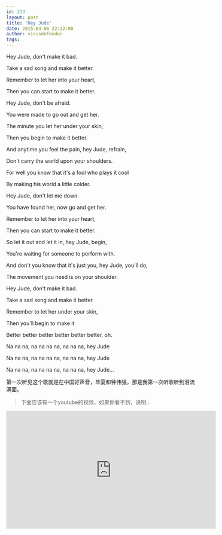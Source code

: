 ```yaml
---
id: 233
layout: post
title: 'Hey Jude'
date: 2015-04-06 22:22:00
author: virusdefender
tags: 
---
```


Hey Jude, don't make it bad.

Take a sad song and make it better.

Remember to let her into your heart,

Then you can start to make it better.

Hey Jude, don't be afraid.

You were made to go out and get her.

The minute you let her under your skin,


Then you begin to make it better.

And anytime you feel the pain, hey Jude, refrain,

Don't carry the world upon your shoulders.

For well you know that it's a fool who plays it cool

By making his world a little colder.

Hey Jude, don't let me down.

You have found her, now go and get her.

Remember to let her into your heart,

Then you can start to make it better.

So let it out and let it in, hey Jude, begin,

You're waiting for someone to perform with.

And don't you know that it's just you, hey Jude, you'll do,

The movement you need is on your shoulder.

Hey Jude, don't make it bad.

Take a sad song and make it better.

Remember to let her under your skin,

Then you'll begin to make it

Better better better better better better, oh.

Na na na, na na na na, na na na, hey Jude

Na na na, na na na na, na na na, hey Jude

Na na na, na na na na, na na na, hey Jude...

第一次听见这个歌就是在中国好声音，毕夏和钟伟强，那是我第一次听歌听到泪流满面。

> 下面应该有一个youtube的视频，如果你看不到，说明...

<iframe width="560" height="315" src="https://www.youtube.com/embed/iH3Eb2xe0N4" frameborder="0" allowfullscreen></iframe>